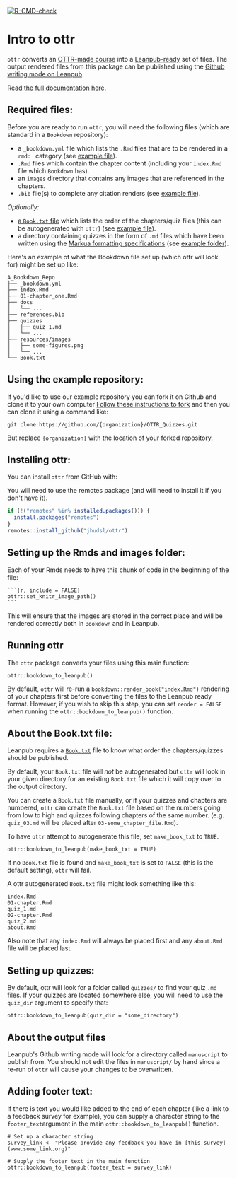 
<!-- badges: start -->

[![R-CMD-check](https://github.com/jhudsl/ottr/workflows/R-CMD-check/badge.svg)](https://github.com/jhudsl/ottr/actions)
<!-- badges: end -->

<!-- README.md is generated from README.Rmd. Please edit that file -->

# Intro to ottr

`ottr` converts an [OTTR-made course](https://github.com/jhudsl/OTTR_Template/wiki) into a [Leanpub-ready](https://leanpub.com/) set of files.
The output rendered files from this package can be published using the [Github writing mode on Leanpub](https://leanpub.com/lfm/read#leanpub-auto-switching-writing-modes).

[Read the full documentation here](https://jhudatascience.org/ottr/docs/index.html).

## Required files:

Before you are ready to run `ottr`, you will need the following files (which are standard in a `Bookdown` repository):  
- a `_bookdown.yml` file which lists the `.Rmd` files that are to be rendered in a `rmd: ` category (see [example file](https://github.com/jhudsl/OTTR_Quizzes/blob/main/_bookdown.yml)).
- `.Rmd` files which contain the chapter content (including your `index.Rmd` file which `Bookdown` has).
- an `images` directory that contains any images that are referenced in the chapters.
- `.bib` file(s) to complete any citation renders (see [example file](https://github.com/jhudsl/OTTR_Quizzes/blob/main/book.bib)).

_Optionally:_
- [a `Book.txt` file](https://leanpub.com/lfm/read#leanpub-auto-booktxt-sampletxt-and-manuscript-files) which lists the order of the chapters/quiz files (this can be autogenerated with `ottr`) (see [example file](https://github.com/jhudsl/OTTR_Quizzes/blob/main/Book.txt)).
- a directory containing quizzes in the form of `.md` files which have been written using the [Markua formatting specifications](https://leanpub.com/markua/read#leanpub-auto-quizzes-and-exercises) (see [example folder](https://github.com/jhudsl/OTTR_Quizzes/tree/main/quizzes)).

Here's an example of what the Bookdown file set up (which ottr will look for) might be set up like:
```
A_Bookdown_Repo
├── _bookdown.yml
├── index.Rmd
├── 01-chapter_one.Rmd
├── docs
│   └── ...
├── references.bib
├── quizzes
│   ├── quiz_1.md
│   └── ...
├── resources/images
│   ├── some-figures.png
│   └── ...
└── Book.txt
```

## Using the example repository:

If you'd like to use our example repository you can fork it on Github and clone it to your own computer
[Follow these instructions to fork](https://docs.github.com/en/get-started/quickstart/fork-a-repo#forking-a-repository) and then you can clone it using a command like:  

```{sh}
git clone https://github.com/{organization}/OTTR_Quizzes.git
```
But replace `{organization}` with the location of your forked repository.

## Installing ottr:

You can install `ottr` from GitHub with:

You will need to use the remotes package (and will need to install it if you don't have it).
``` r
if (!("remotes" %in% installed.packages())) {
  install.packages("remotes")
}
remotes::install_github("jhudsl/ottr")
```

## Setting up the Rmds and images folder:

Each of your Rmds needs to have this chunk of code in the beginning of the file:

`````{r}
```{r, include = FALSE}
ottr::set_knitr_image_path()
```
`````
This will ensure that the images are stored in the correct place and will be rendered correctly both in `Bookdown` and in Leanpub.

## Running ottr

The `ottr` package converts your files using this main function:

```{r}
ottr::bookdown_to_leanpub()
```

By default, `ottr` will re-run a `bookdown::render_book("index.Rmd")` rendering of your chapters first before converting the files to the Leanpub ready format.
However, if you wish to skip this step, you can set `render = FALSE` when running the `ottr::bookdown_to_leanpub()` function.

## About the Book.txt file:

Leanpub requires a [`Book.txt`](https://leanpub.com/lfm/read#leanpub-auto-booktxt-sampletxt-and-manuscript-files) file to know what order the chapters/quizzes should be published.

By default, your `Book.txt` file will _not_ be autogenerated but `ottr` will look in your given directory for an existing `Book.txt` file which it will copy over to the output directory.

You can create a `Book.txt` file manually, or if your quizzes and chapters are numbered, `ottr` can create the `Book.txt` file based on the numbers going from low to high and quizzes following chapters of the same number.
(e.g. `quiz_03.md` will be placed after `03-some_chapter_file.Rmd`).

To have `ottr` attempt to autogenerate this file, set `make_book_txt` to `TRUE`.

```{r}
ottr::bookdown_to_leanpub(make_book_txt = TRUE)
```

If no `Book.txt` file is found and `make_book_txt` is set to `FALSE` (this is the default setting), `ottr` will fail.

A ottr autogenerated `Book.txt` file might look something like this:
```
index.Rmd
01-chapter.Rmd
quiz_1.md
02-chapter.Rmd
quiz_2.md
about.Rmd
```
Also note that any `index.Rmd` will always be placed first and any `about.Rmd` file will be placed last.

## Setting up quizzes:

By default, ottr will look for a folder called `quizzes/` to find your quiz `.md` files.
If your quizzes are located somewhere else, you will need to use the `quiz_dir` argument to specify that:

```{r}
ottr::bookdown_to_leanpub(quiz_dir = "some_directory")
```

## About the output files

Leanpub's Github writing mode will look for a directory called `manuscript` to publish from.
You should not edit the files in `manuscript/` by hand since a re-run of `ottr` will cause your changes to be overwritten.

## Adding footer text:

If there is text you would like added to the end of each chapter (like a link to a feedback survey for example), you can supply a character string to the `footer_text`argument in the main `ottr::bookdown_to_leanpub()` function.

```{r}
# Set up a character string
survey_link <- "Please provide any feedback you have in [this survey](www.some_link.org)"

# Supply the footer text in the main function
ottr::bookdown_to_leanpub(footer_text = survey_link)
```

